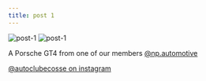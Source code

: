 ```yaml
---
title: post 1
---
```

![post-1](https://autoclubecosse.github.io/_assets/post-1.jpg?raw=true)
![post-1](github.com/autoclubecosse/autoclubecosse.github.io/blob/master/_assets/post-1.jpg)

A Porsche GT4 from one of our members [@np.automotive](https://www.instagram.com/np.automotive/?hl=en) 

[@autoclubecosse on instagram](https://www.instagram.com/autoclubecosse/?hl=en)
